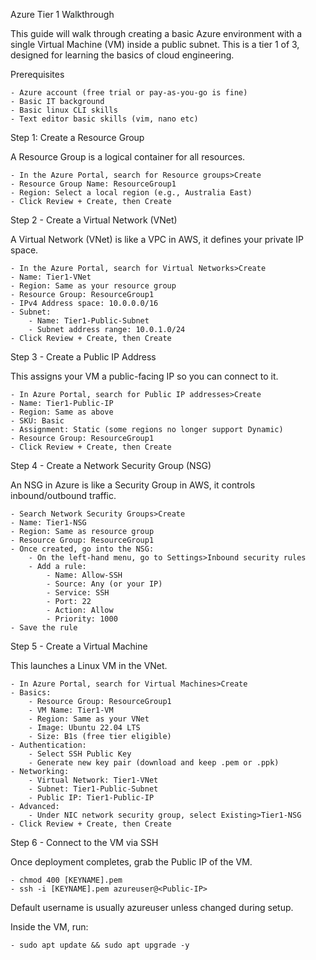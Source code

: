 Azure Tier 1 Walkthrough

This guide will walk through creating a basic Azure environment with a single Virtual Machine (VM) inside a public subnet. This is a tier 1 of 3, designed for learning the basics of cloud engineering.

Prerequisites

    - Azure account (free trial or pay-as-you-go is fine)
    - Basic IT background
    - Basic linux CLI skills
    - Text editor basic skills (vim, nano etc)

Step 1: Create a Resource Group

A Resource Group is a logical container for all resources.

    - In the Azure Portal, search for Resource groups>Create
    - Resource Group Name: ResourceGroup1
    - Region: Select a local region (e.g., Australia East)
    - Click Review + Create, then Create

Step 2 - Create a Virtual Network (VNet)

A Virtual Network (VNet) is like a VPC in AWS, it defines your private IP space.

    - In the Azure Portal, search for Virtual Networks>Create
    - Name: Tier1-VNet
    - Region: Same as your resource group
    - Resource Group: ResourceGroup1
    - IPv4 Address space: 10.0.0.0/16
    - Subnet:
        - Name: Tier1-Public-Subnet
        - Subnet address range: 10.0.1.0/24
    - Click Review + Create, then Create

Step 3 - Create a Public IP Address

This assigns your VM a public-facing IP so you can connect to it.

    - In Azure Portal, search for Public IP addresses>Create
    - Name: Tier1-Public-IP
    - Region: Same as above
    - SKU: Basic
    - Assignment: Static (some regions no longer support Dynamic)
    - Resource Group: ResourceGroup1
    - Click Review + Create, then Create

Step 4 - Create a Network Security Group (NSG)

An NSG in Azure is like a Security Group in AWS, it controls inbound/outbound traffic.

    - Search Network Security Groups>Create
    - Name: Tier1-NSG
    - Region: Same as resource group
    - Resource Group: ResourceGroup1
    - Once created, go into the NSG:
        - On the left-hand menu, go to Settings>Inbound security rules
        - Add a rule:
            - Name: Allow-SSH
            - Source: Any (or your IP)
            - Service: SSH
            - Port: 22
            - Action: Allow
            - Priority: 1000
    - Save the rule

Step 5 - Create a Virtual Machine

This launches a Linux VM in the VNet.

    - In Azure Portal, search for Virtual Machines>Create
    - Basics:
        - Resource Group: ResourceGroup1
        - VM Name: Tier1-VM
        - Region: Same as your VNet
        - Image: Ubuntu 22.04 LTS
        - Size: B1s (free tier eligible)
    - Authentication:
        - Select SSH Public Key
        - Generate new key pair (download and keep .pem or .ppk)
    - Networking:
        - Virtual Network: Tier1-VNet
        - Subnet: Tier1-Public-Subnet
        - Public IP: Tier1-Public-IP
    - Advanced:
        - Under NIC network security group, select Existing>Tier1-NSG
    - Click Review + Create, then Create

Step 6 - Connect to the VM via SSH

Once deployment completes, grab the Public IP of the VM.

    - chmod 400 [KEYNAME].pem
    - ssh -i [KEYNAME].pem azureuser@<Public-IP>

Default username is usually azureuser unless changed during setup.

Inside the VM, run:

    - sudo apt update && sudo apt upgrade -y
